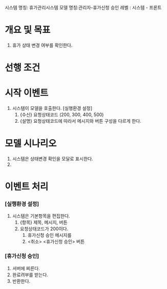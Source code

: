 시스템 명칭: 휴가관리시스템
모델 명칭:관리자-휴가신청 승인
레벨 : 시스템 - 프론트

# 개요 및 목표
1. 휴가 상태 변경 여부를 확인한다.

# 선행 조건


# 시작 이벤트
1. 시스템이 모델을 호출한다. [실행환경 설정]
	1. {수신} 요청상태코드 (200, 300, 400, 500)
	2. {설명} 요청상태코드에 따라서 메시지와 버튼 구성을 다르게 한다.

# 모델 시나리오
1. 시스템은 상태변경 확인을 모달로 표시한다.
2. 


# 이벤트 처리
### [실행환경 설정]
1. 시스템은 기본항목을 편집한다.
	1. {항목} 제목, 메시지, 버튼
	2. 요청상태코드가 200이다.
		1. 휴가신청 승인 메시지를 
		2. <취소> <휴가신청 승인> 버튼


### [휴가신청 승인]
1. 서버에 찌른다.
2. 완료려부를 받는다.
3. 반환한다.